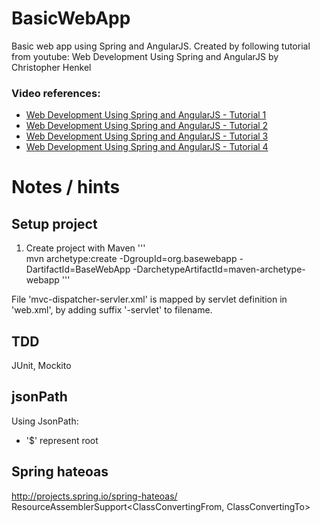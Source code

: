 # BasicWebApp

Basic web app using Spring and AngularJS.
Created by following tutorial from youtube: Web Development Using Spring and AngularJS by Christopher Henkel

### Video references:
- [Web Development Using Spring and AngularJS - Tutorial 1](https://www.youtube.com/watch?v=Sc2atFv_h_I)
- [Web Development Using Spring and AngularJS - Tutorial 2](https://www.youtube.com/watch?v=Z9QWD6my7bc)
- [Web Development Using Spring and AngularJS - Tutorial 3](https://www.youtube.com/watch?v=ccPs-MqIGDA)
- [Web Development Using Spring and AngularJS - Tutorial 4](https://www.youtube.com/watch?v=wmbS20Nnuq0)


# Notes / hints
## Setup project
1. Create project with Maven
'''    
mvn archetype:create -DgroupId=org.basewebapp -DartifactId=BaseWebApp -DarchetypeArtifactId=maven-archetype-webapp
'''

File 'mvc-dispatcher-servler.xml' is mapped by servlet definition in 'web.xml', by adding suffix '-servlet' to filename.

## TDD
JUnit, Mockito

## jsonPath
Using JsonPath:
- '$' represent root

## Spring hateoas
http://projects.spring.io/spring-hateoas/
ResourceAssemblerSupport<ClassConvertingFrom, ClassConvertingTo>